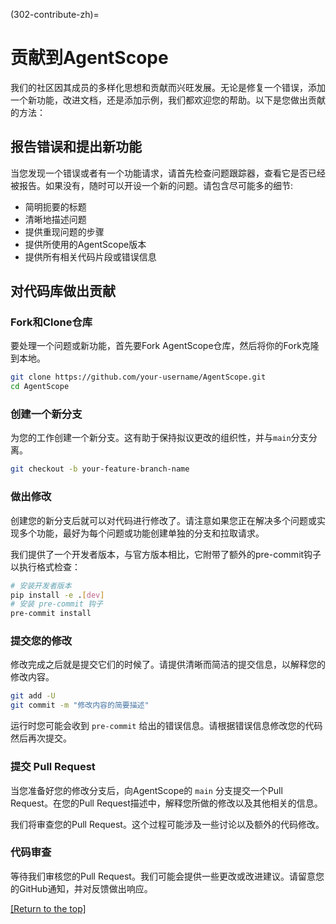 (302-contribute-zh)=

# 贡献到AgentScope

我们的社区因其成员的多样化思想和贡献而兴旺发展。无论是修复一个错误，添加一个新功能，改进文档，还是添加示例，我们都欢迎您的帮助。以下是您做出贡献的方法：

## 报告错误和提出新功能

当您发现一个错误或者有一个功能请求，请首先检查问题跟踪器，查看它是否已经被报告。如果没有，随时可以开设一个新的问题。请包含尽可能多的细节:

- 简明扼要的标题
- 清晰地描述问题
- 提供重现问题的步骤
- 提供所使用的AgentScope版本
- 提供所有相关代码片段或错误信息

## 对代码库做出贡献

### Fork和Clone仓库

要处理一个问题或新功能，首先要Fork AgentScope仓库，然后将你的Fork克隆到本地。

```bash
git clone https://github.com/your-username/AgentScope.git
cd AgentScope
```

### 创建一个新分支

为您的工作创建一个新分支。这有助于保持拟议更改的组织性，并与`main`分支分离。

```bash
git checkout -b your-feature-branch-name
```

### 做出修改

创建您的新分支后就可以对代码进行修改了。请注意如果您正在解决多个问题或实现多个功能，最好为每个问题或功能创建单独的分支和拉取请求。

我们提供了一个开发者版本，与官方版本相比，它附带了额外的pre-commit钩子以执行格式检查：

```bash
# 安装开发者版本
pip install -e .[dev]
# 安装 pre-commit 钩子
pre-commit install
```

### 提交您的修改

修改完成之后就是提交它们的时候了。请提供清晰而简洁的提交信息，以解释您的修改内容。

```bash
git add -U
git commit -m "修改内容的简要描述"
```

运行时您可能会收到 `pre-commit` 给出的错误信息。请根据错误信息修改您的代码然后再次提交。

### 提交 Pull Request

当您准备好您的修改分支后，向AgentScope的 `main` 分支提交一个Pull Request。在您的Pull Request描述中，解释您所做的修改以及其他相关的信息。

我们将审查您的Pull Request。这个过程可能涉及一些讨论以及额外的代码修改。

### 代码审查

等待我们审核您的Pull Request。我们可能会提供一些更改或改进建议。请留意您的GitHub通知，并对反馈做出响应。

[[Return to the top]](#302-contribute-zh)
